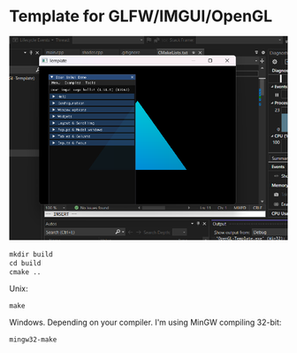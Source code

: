 # Template for GLFW/IMGUI/OpenGL

![Example](./example.png)

```
mkdir build
cd build
cmake ..
```
Unix:
```
make
```
Windows. Depending on your compiler. I'm using MinGW compiling 32-bit:
```
mingw32-make
```
